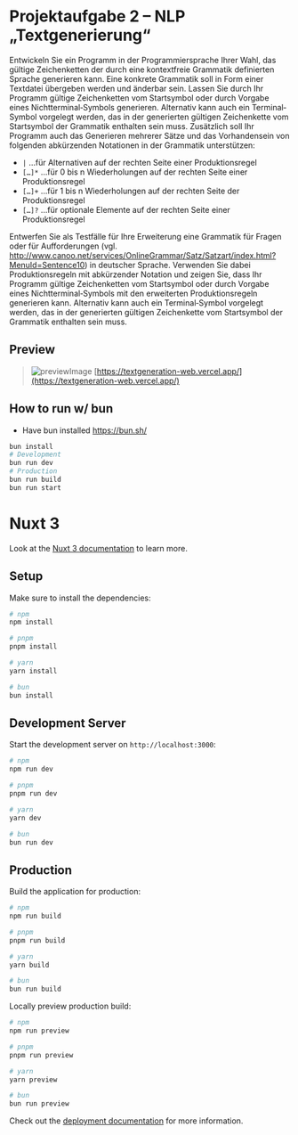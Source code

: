 # Projektaufgabe 2 – NLP „Textgenerierung“

Entwickeln Sie ein Programm in der Programmiersprache Ihrer Wahl, das gültige Zeichenketten der
durch eine kontextfreie Grammatik definierten Sprache generieren kann. Eine konkrete Grammatik
soll in Form einer Textdatei übergeben werden und änderbar sein. Lassen Sie durch Ihr Programm
gültige Zeichenketten vom Startsymbol oder durch Vorgabe eines Nichtterminal‐Symbols generieren.
Alternativ kann auch ein Terminal‐Symbol vorgelegt werden, das in der generierten gültigen
Zeichenkette vom Startsymbol der Grammatik enthalten sein muss. Zusätzlich soll Ihr Programm
auch das Generieren mehrerer Sätze und das Vorhandensein von folgenden abkürzenden Notationen
in der Grammatik unterstützen:

* `|` …für Alternativen auf der rechten Seite einer Produktionsregel
* `[…]*` …für 0 bis n Wiederholungen auf der rechten Seite einer Produktionsregel
* `[…]+` …für 1 bis n Wiederholungen auf der rechten Seite der Produktionsregel
* `[…]?` …für optionale Elemente auf der rechten Seite einer Produktionsregel

Entwerfen Sie als Testfälle für Ihre Erweiterung eine Grammatik für Fragen oder für Aufforderungen
(vgl. http://www.canoo.net/services/OnlineGrammar/Satz/Satzart/index.html?MenuId=Sentence10)
in deutscher Sprache. Verwenden Sie dabei Produktionsregeln mit abkürzender Notation und zeigen
Sie, dass Ihr Programm gültige Zeichenketten vom Startsymbol oder durch Vorgabe eines
Nichtterminal‐Symbols mit den erweiterten Produktionsregeln generieren kann. Alternativ kann auch
ein Terminal‐Symbol vorgelegt werden, das in der generierten gültigen Zeichenkette vom
Startsymbol der Grammatik enthalten sein muss.

## Preview
> ![previewImage](https://i.imgur.com/9ukevnA.png)
>[https://textgeneration-web.vercel.app/](https://textgeneration-web.vercel.app/)

## How to run w/ bun
* Have bun installed https://bun.sh/
```sh
bun install
# Development
bun run dev
# Production
bun run build
bun run start
```

# Nuxt 3

Look at the [Nuxt 3 documentation](https://nuxt.com/docs/getting-started/introduction) to learn more.

## Setup

Make sure to install the dependencies:

```bash
# npm
npm install

# pnpm
pnpm install

# yarn
yarn install

# bun
bun install
```

## Development Server

Start the development server on `http://localhost:3000`:

```bash
# npm
npm run dev

# pnpm
pnpm run dev

# yarn
yarn dev

# bun
bun run dev
```

## Production

Build the application for production:

```bash
# npm
npm run build

# pnpm
pnpm run build

# yarn
yarn build

# bun
bun run build
```

Locally preview production build:

```bash
# npm
npm run preview

# pnpm
pnpm run preview

# yarn
yarn preview

# bun
bun run preview
```

Check out the [deployment documentation](https://nuxt.com/docs/getting-started/deployment) for more information.
